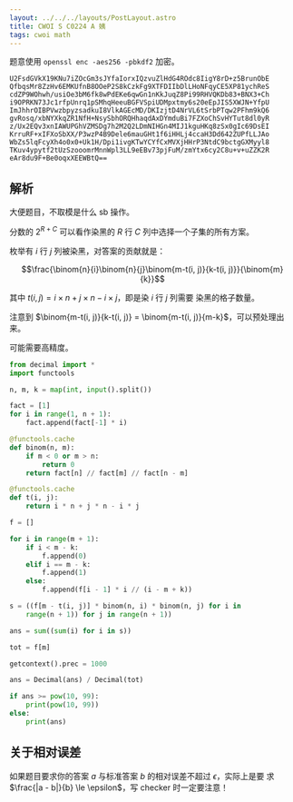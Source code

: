 ```yaml
---
layout: ../../../layouts/PostLayout.astro
title: CWOI S C0224 A 姨
tags: cwoi math
---
```


题意使用 `openssl enc -aes256 -pbkdf2` 加密。

```
U2FsdGVkX19KNu7iZOcGm3sJYfaIorxIQzvuZlHdG4ROdc8IigY8rD+z5BrunObE
QfbqsMr8ZzHv6EMKUfnB8OOeP2S8kCzkFg9XTFDIIbDlLHoNFqyCE5XP81ychReS
cdZP9WOhwh/usiOe3bM6fk8wPdEKe6qwGn1nKkJuqZ8Pi99RHVQKDb83+BNX3+Ch
i9OPRKN73Jc1rfpUnrq1pSMhqHeeuBGFVSpiUDMpxtmy6s20eEpJIS5XWJN+YfpU
ImJhhrOIBPVwzbpyzsadkuI8VlkAGEcMD/DKIzjtD4NrVL6tSrbPTqw2PFhm9kQ6
gvRosq/xbNYXkqZR1NfH+NsySbhORQHhaqdAxDYmduBi7FZXoChSvHYTut8dl0yR
z/Ux2EQv3xnIAWUPGhVZMSDg7h2M2Q2LDmNIHGn4MIJ1kguHKq8zSx0gIc69DsEI
KrruRF+xIFXoSbXX/P3wzP4B9Dele6mauGHt1f6iHHLj4ccaH3Dd642ZUPfLLJAo
WbZs5lqFcyXh4o0x0+Uk1H/Dpi1ivgKTwYCYfCxMVXjHHrP3NtdC9bctgGXMyyl8
TKuv4ypytf2tUzSzooomrMnnWpl3LL9eEBv73pjFuM/zmYtx6cy2C8u+v+uZZK2R
eAr8du9F+Be0oqxXEEWBtQ==
```

## 解析

大便题目，不取模是什么 sb 操作。

分数的 $2^{R+C}$ 可以看作染黑的 $R$ 行 $C$ 列中选择一个子集的所有方案。

枚举有 $i$ 行 $j$ 列被染黑，对答案的贡献就是：

$$\frac{\binom{n}{i}\binom{n}{j}\binom{m-t(i, j)}{k-t(i, j)}}{\binom{m}{k}}$$

其中 $t(i, j) = i \times n + j \times n - i \times j$，即是染 $i$ 行 $j$ 列需要
染黑的格子数量。

注意到 $\binom{m-t(i, j)}{k-t(i, j)} = \binom{m-t(i, j)}{m-k}$，可以预处理出来。

可能需要高精度。

```python
from decimal import *
import functools

n, m, k = map(int, input().split())

fact = [1]
for i in range(1, n + 1):
    fact.append(fact[-1] * i)

@functools.cache
def binom(n, m):
    if m < 0 or m > n:
        return 0
    return fact[n] // fact[m] // fact[n - m]

@functools.cache
def t(i, j):
    return i * n + j * n - i * j

f = []

for i in range(m + 1):
    if i < m - k:
        f.append(0)
    elif i == m - k:
        f.append(1)
    else:
        f.append(f[i - 1] * i // (i - m + k))

s = ((f[m - t(i, j)] * binom(n, i) * binom(n, j) for i in
    range(n + 1)) for j in range(n + 1))

ans = sum((sum(i) for i in s))

tot = f[m]

getcontext().prec = 1000

ans = Decimal(ans) / Decimal(tot)

if ans >= pow(10, 99):
    print(pow(10, 99))
else:
    print(ans)

```

## 关于相对误差

如果题目要求你的答案 $a$ 与标准答案 $b$ 的相对误差不超过 $\epsilon$，实际上是要
求 $\frac{|a - b|}{b} \le \epsilon$，写 checker 时一定要注意！
